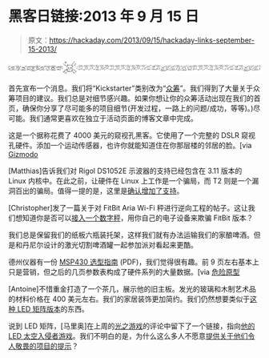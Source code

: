 # 黑客日链接:2013 年 9 月 15 日

> 原文：<https://hackaday.com/2013/09/15/hackaday-links-september-15-2013/>

![hackaday-links-chain](img/da184e9bde007f88b719f5aafc440574.png)

首先宣布一个消息。我们将“Kickstarter”类别改为“[众筹](http://hackaday.com/category/crowd-funding/)”。我们得到了大量关于众筹项目的建议。我们总是对细节感兴趣。如果你想让你的众筹活动出现在我们的首页，确保你分享了尽可能多的项目细节(开发过程，一路上的问题/成功，等等)。)尽可能。我们通常更喜欢在独立于活动页面的博客文章中完成。

这是一个据称花费了 4000 美元的窥视孔黑客。它使用了一个完整的 DSLR 窥视孔硬件。添加一个运动传感器，也许你就能知道住在你那层楼的邻居的脸。[via [Gizmodo](http://gizmodo.com/how-to-turn-an-old-slr-and-lens-into-a-peephole-1282651247)

[Matthias]告诉我们对 Rigol DS1052E 示波器的支持已经包含在 3.11 版本的 Linux 内核中。在此之前，让硬件在 Linux 上工作是一个骗局，而 T2 则是一个漏洞百出的骗局。值得一提的是，这里是[确认增加了支持](https://git.kernel.org/cgit/linux/kernel/git/torvalds/linux.git/log/drivers/usb/class/usbtmc.c?id=refs/tags/v3.11)。

[Christopher]发了一篇关于对 FitBit Aria Wi-Fi 秤进行逆向工程的帖子。这让我们想知道你是否可以[接入一个数字秤](http://hackaday.com/2013/09/13/adding-a-display-to-a-usb-digital-scale/)，用你自己的电子设备来欺骗 FitBit 版本？

我们总是保留我们的纸板六瓶装托架，这样我们就有办法运输我们的家酿啤酒。但是和丹尼尔设计的激光切割啤酒罐一起参加派对看起来更酷。

德州仪器有一份 [MSP430 选型指南](http://www.ti.com/lit/sg/slab034w/slab034w.pdf) (PDF)，我们觉得很有趣。前 9 页左右基本上只是营销，但之后的几页参数表构成了硬件系列的大量数据。[via [危险原型](http://dangerousprototypes.com/2013/09/10/new-msp430-mcu-selection-guide/)

[Antoine]不惜重金打造了一个茶几，展示他的旧主板。发光的玻璃和木制艺术品的材料价格在 400 美元左右。我们的家居装饰更加简约。我们仍然想要类似于[这种 LED 矩阵版本](http://hackaday.com/2010/03/08/leds-invade-coffee-table-crevice/)的东西。

说到 LED 矩阵，[马里奥]在上周的[光之游戏](http://hackaday.com/2013/09/11/game-of-light/)的评论中留下了一个链接，指向[他的 LED 太空入侵者游戏](http://tinyclr.it/a-playable-invaders-like-game-with-a-netduino-plus-2.aspx)。我们不明白的是，为什么这么多人不愿意[提供关于他们令人敬畏的项目的提示](http://hackaday.com/contact-hack-a-day/)？